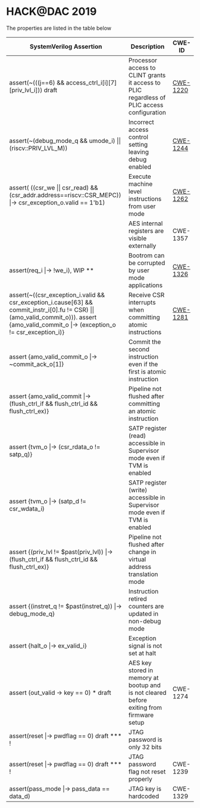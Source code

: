 # HACK@DAC 2019

The properties are listed in the table below

| SystemVerilog Assertion   |      Description      | CWE-ID |
|----------|-------------|------|
| assert(~(((j==6) && access\_ctrl\_i[i][7][priv\_lvl\_i])) draft                                                                                                                                                                              | Processor access to CLINT grants it access to PLIC regardless of PLIC access configuration | [CWE-1220](https://cwe.mitre.org/data/definitions/1220.html) |
| assert(~(debug\_mode\_q && umode\_i) \|\| (riscv::PRIV\_LVL\_M))                                                                                                                                                                              | Incorrect access control setting leaving debug enabled                                     | [CWE-1244](https://cwe.mitre.org/data/definitions/1244.html) |
| assert( ((csr\_we \|\| csr\_read) && (csr\_addr.address==riscv::CSR\_MEPC)) \|-> csr\_exception\_o.valid == 1'b1)                                                                                                                              | Execute machine level instructions from user mode                                          | [CWE-1262](https://cwe.mitre.org/data/definitions/1262.html) |
|                                                                                                                                                                                                  | AES internal registers are visible externally                                              | CWE-1357                                                     |
| assert(req\_i \|-> !we\_i), WIP \*\*                                                                                                                                                                                                       | Bootrom can be corrupted by user mode applications                                         | [CWE-1326](https://cwe.mitre.org/data/definitions/1326.html) |
| assert(~((csr\_exception\_i.valid && csr\_exception\_i.cause[63] && commit\_instr\_i[0].fu != CSR) \|\| (amo\_valid\_commit\_o))). assert {amo\_valid\_commit\_o \|-> (exception\_o != csr\_exception\_i)} | Receive CSR interrupts when committing atomic instructions                                 | [CWE-1281](https://cwe.mitre.org/data/definitions/1281.html) |
| assert {amo\_valid\_commit\_o \|-> ~commit\_ack\_o[1]}                                                                                                                                                                                        | Commit the second instruction even if the first is atomic instruction                      |                                                              |
| assert {amo\_valid\_commit \|-> (flush\_ctrl\_if && flush\_ctrl\_id && flush\_ctrl\_ex)}                                                                                                                                                         | Pipeline not flushed after committing an atomic instruction                                |                                                              |
| assert {tvm\_o \|-> (csr\_rdata\_o != satp\_q)}                                                                                                                                                                                              | SATP register (read) accessible in Supervisor mode even if TVM is enabled                  |                                                              |
| assert {tvm\_o \|-> (satp\_d != csr\_wdata\_i)                                                                                                                                                                                               | SATP register (write) accessible in Supervisor mode even if TVM is enabled                 |                                                              |
| assert {(priv\_lvl != $past(priv\_lvl)) \|-> (flush\_ctrl\_if && flush\_ctrl\_id && flush\_ctrl\_ex)}                                                                                                                                            | Pipeline not flushed after change in virtual address translation mode                      |                                                              |
| assert {(instret\_q != $past(instret\_q)) \|-> debug\_mode\_q}                                                                                                                                                                               | Instruction retired counters are updated in non-debug mode                                 |                                                              |
| assert {halt\_o \|-> ex\_valid\_i}                                                                                                                                                                                                          | Exception signal is not set at halt                                                        |                                                              |
| assert (out\_valid -> key == 0) \* draft                                                                                                                                                                                                  | AES key stored in memory at bootup and is not cleared before exiting from firmware setup   | CWE-1274                                                     |
| assert(reset \|-> pwdflag == 0) draft \*\*\* !                                                                                                                                                                                           | JTAG password is only 32 bits                                                              |                                                              |
| assert(reset \|-> pwdflag == 0) draft \*\*\* !                                                                                                                                                                                           | JTAG password flag not reset properly                                                      | CWE-1239                                                     |
| assert(pass\_mode \|-> pass\_data == data\_d)                                                                                                                                                                                               | JTAG key is hardcoded                                                                      | CWE-1329                                                     |
